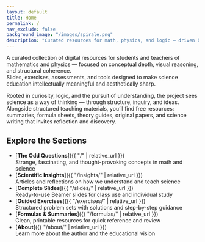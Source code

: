 ```yaml
---
layout: default
title: Home
permalink: /
nav_exclude: false
background_image: "/images/spirale.png"
description: "Curated resources for math, physics, and logic — driven by curiosity, reasoning, and the desire to understand."
---
```


A curated collection of digital resources for students and teachers of mathematics and physics — focused on conceptual depth, visual reasoning, and structural coherence.  
Slides, exercises, assessments, and tools designed to make science education intellectually meaningful and aesthetically sharp.  

Rooted in curiosity, logic, and the pursuit of understanding, the project sees science as a way of thinking — through structure, inquiry, and ideas.  
Alongside structured teaching materials, you’ll find free resources: summaries, formula sheets, theory guides, original papers, and science writing that invites reflection and discovery.

## Explore the Sections

- [**The Odd Questions**]({{ "/" | relative_url }})  
  Strange, fascinating, and thought-provoking concepts in math and science  
- [**Scientific Insights**]({{ "/insights/" | relative_url }})  
  Articles and reflections on how we understand and teach science  
- [**Complete Slides**]({{ "/slides/" | relative_url }})  
  Ready-to-use Beamer slides for class use and individual study  
- [**Guided Exercises**]({{ "/exercises/" | relative_url }})  
  Structured problem sets with solutions and step-by-step guidance  
- [**Formulas & Summaries**]({{ "/formulas/" | relative_url }})  
  Clean, printable resources for quick reference and review  
- [**About**]({{ "/about/" | relative_url }})  
  Learn more about the author and the educational vision

